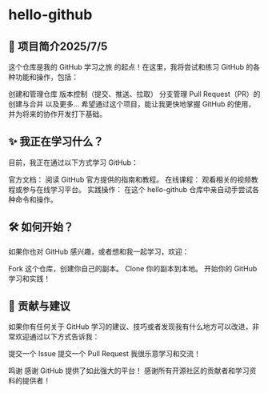 # hello-github
## 🚀 项目简介2025/7/5
这个仓库是我的 GitHub 学习之旅 的起点！在这里，我将尝试和练习 GitHub 的各种功能和操作，包括：

创建和管理仓库
版本控制（提交、推送、拉取）
分支管理
Pull Request（PR）的创建与合并
以及更多...
希望通过这个项目，能让我更快地掌握 GitHub 的使用，并为将来的协作开发打下基础。

## ✨ 我正在学习什么？
目前，我正在通过以下方式学习 GitHub：

官方文档： 阅读 GitHub 官方提供的指南和教程。
在线课程： 观看相关的视频教程或参与在线学习平台。
实践操作： 在这个 hello-github 仓库中亲自动手尝试各种命令和操作。
## 🛠️ 如何开始？
如果你也对 GitHub 感兴趣，或者想和我一起学习，欢迎：

Fork 这个仓库，创建你自己的副本。
Clone 你的副本到本地。
开始你的 GitHub 学习和实践！
## 🤝 贡献与建议
如果你有任何关于 GitHub 学习的建议、技巧或者发现我有什么地方可以改进，非常欢迎通过以下方式告诉我：

提交一个 Issue
提交一个 Pull Request
我很乐意学习和交流！

鸣谢
感谢 GitHub 提供了如此强大的平台！
感谢所有开源社区的贡献者和学习资料的提供者！
